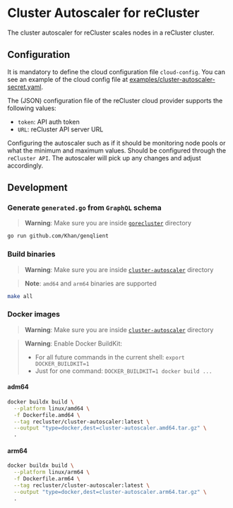 # Cluster Autoscaler for reCluster

The cluster autoscaler for reCluster scales nodes in a reCluster cluster.

## Configuration

It is mandatory to define the cloud configuration file `cloud-config`.  You can see an example of the cloud config file at [examples/cluster-autoscaler-secret.yaml](./examples/cluster-autoscaler-secret.yaml).

The (JSON) configuration file of the reCluster cloud provider supports the following values:

- `token`: API auth token
- `URL`: reCluster API server URL


Configuring the autoscaler such as if it should be monitoring node pools or what the minimum and maximum values. Should be configured through the `reCluster API`.
The autoscaler will pick up any changes and adjust accordingly.

## Development

### Generate `generated.go` from `GraphQL` schema

> **Warning**: Make sure you are inside [`gorecluster`](./gorecluster) directory

```sh
go run github.com/Khan/genqlient
```

### Build binaries

> **Warning**: Make sure you are inside [`cluster-autoscaler`](../../../cluster-autoscaler) directory

> **Note**: `amd64` and `arm64` binaries are supported

```sh
make all
```

### Docker images

> **Warning**: Make sure you are inside [`cluster-autoscaler`](../../../cluster-autoscaler) directory

> **Warning**: Enable Docker BuildKit:
> - For all future commands in the current shell: `export DOCKER_BUILDKIT=1`
> - Just for one command: `DOCKER_BUILDKIT=1 docker build ...`

#### adm64

```sh
docker buildx build \
  --platform linux/amd64 \
  -f Dockerfile.amd64 \
  --tag recluster/cluster-autoscaler:latest \
  --output "type=docker,dest=cluster-autoscaler.amd64.tar.gz" \
  .
```

#### arm64

```sh
docker buildx build \
  --platform linux/arm64 \
  -f Dockerfile.arm64 \
  --tag recluster/cluster-autoscaler:latest \
  --output "type=docker,dest=cluster-autoscaler.arm64.tar.gz" \
  .
```
